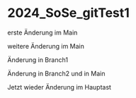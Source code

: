 # 2024_SoSe_gitTest1

erste Änderung im Main

weitere Änderung im Main

Änderung in Branch1


Änderung in Branch2 und in Main

Jetzt wieder Änderung im Hauptast

